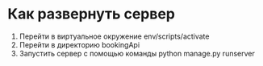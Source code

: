 # Как развернуть сервер
1. Перейти в виртуальное окружение env/scripts/activate
2. Перейти в директорию bookingApi
3. Запустить сервер с помощью команды python manage.py runserver
